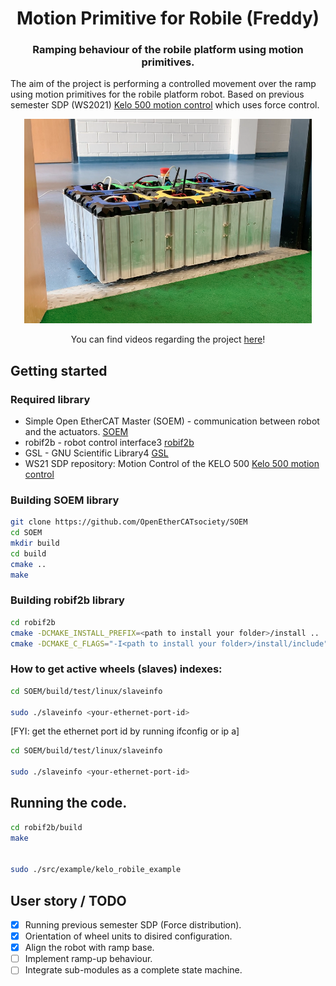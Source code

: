 <div align="center">
  <h1 align="center">Motion Primitive for Robile (Freddy)</h1>
  <h3 align="center">
    Ramping behaviour of the robile platform using motion primitives.
  </h3>
</div>

The aim of the project is performing a controlled movement over the ramp using motion primitives for the robile platform robot. Based on previous semester SDP (WS2021) [Kelo 500 motion control](https://github.com/HBRS-SDP/ws21-kelo-500-motion-control) which uses force control.

[<div align="center"><img width="460" src="media/images/Robile.png"></div>](https://griffig.xyz)


<p align="center">
  You can find videos regarding the project <a href="https://drive.google.com/drive/folders/1rVMj4RdJPmCHwqase1NZHOby6o1TtAJh?usp=sharing">here</a>!
</p>

## Getting started

### Required library

 - Simple Open EtherCAT Master (SOEM) - communication between robot and the actuators. [SOEM](https://github.com/OpenEtherCATsociety/SOEM)
 - robif2b - robot control interface3 [robif2b](https://github.com/rosym-project/robif2b)
 - GSL - GNU Scientific Library4 [GSL](https://github.com/ampl/gsl)
 - WS21 SDP repository: Motion Control of the KELO 500 [Kelo 500 motion control](https://github.com/HBRS-SDP/ws21-kelo-500-motion-control)


### Building SOEM library 
```bash
git clone https://github.com/OpenEtherCATsociety/SOEM
cd SOEM
mkdir build
cd build
cmake ..
make
```

### Building robif2b library 
```bash
cd robif2b
cmake -DCMAKE_INSTALL_PREFIX=<path to install your folder>/install ..
cmake -DCMAKE_C_FLAGS="-I<path to install your folder>/install/include" -DENABLE_ETHERCAT=ON -DENABLE_KELO=ON ..
```

### How to get active wheels (slaves) indexes:
```bash
cd SOEM/build/test/linux/slaveinfo

sudo ./slaveinfo <your-ethernet-port-id>
```
[FYI: get the ethernet port id by running ifconfig or ip a]
```bash
cd SOEM/build/test/linux/slaveinfo

sudo ./slaveinfo <your-ethernet-port-id>
```


## Running the code.

```bash
cd robif2b/build
make


sudo ./src/example/kelo_robile_example
```


## User story / TODO 

- [x] Running previous semester SDP (Force distribution).
- [x] Orientation of wheel units to disired configuration.
- [x] Align the robot with ramp base.
- [ ] Implement ramp-up behaviour.
- [ ] Integrate sub-modules as a complete state machine.
